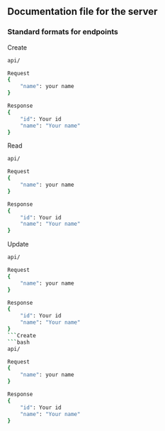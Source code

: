 ## Documentation file for the server

### Standard formats for endpoints
Create
```bash
api/

Request 
{
    "name": your name
}

Response 
{
    "id": Your id
    "name": "Your name"
}
```

Read
```bash
api/

Request 
{
    "name": your name
}

Response 
{
    "id": Your id
    "name": "Your name"
}
```

Update
```bash
api/

Request 
{
    "name": your name
}

Response 
{
    "id": Your id
    "name": "Your name"
}
```Create
```bash
api/

Request 
{
    "name": your name
}

Response 
{
    "id": Your id
    "name": "Your name"
}
```